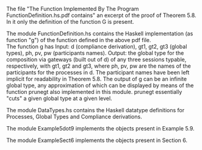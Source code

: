 
The file "The Function Implemented By The Program FunctionDefinition.hs.pdf contains" an excerpt of the proof of Theorem 5.8. In it only the definition 
of the function G is present.

The module FunctionDefinition.hs contains the Haskell implementation (as function "g") of the function defined in the above pdf file.  
The function g has
Input: d (compliance derivation), gt1, gt2, gt3 (global types), ph, pv, pw (participants names). 
Output: the global type for the composition via gateways (built out of d) of any three sessions typable, respectively, with gt1, gt2 and gt3, where ph, pv, pw are the names of the participants for the processes in d. 
The participant names have been left implicit for readability in Theorem 5.8.
The output of g can be an infinite global type, any approximation of which can be displayed by means of the function prunegt also implemented in this module. prunegt essentially "cuts" a given global type at a given level. 

The module DataTypes.hs contains the Haskell datatype definitions for Processes, Global Types and Compliance derivations. 

The module Example5dot9 implements the objects present in Example 5.9.

The module ExampleSect6 implements the objects present in Section 6.

